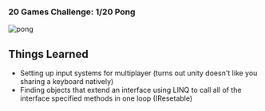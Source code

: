 ### 20 Games Challenge: 1/20 Pong

![pong](https://github.com/BrettWolfinger/Pong/assets/117947355/3d4e2be1-2eb1-4ce6-abc8-2df01f85ac17)


## Things Learned
* Setting up input systems for multiplayer (turns out unity doesn't like you sharing a keyboard natively)
* Finding objects that extend an interface using LINQ to call all of the interface specified methods in one loop (IResetable)
